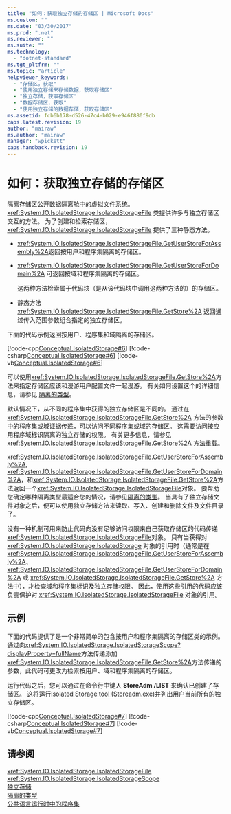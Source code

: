 ```yaml
---
title: "如何：获取独立存储的存储区 | Microsoft Docs"
ms.custom: ""
ms.date: "03/30/2017"
ms.prod: ".net"
ms.reviewer: ""
ms.suite: ""
ms.technology: 
  - "dotnet-standard"
ms.tgt_pltfrm: ""
ms.topic: "article"
helpviewer_keywords: 
  - "存储区，获取"
  - "使用独立存储来存储数据，获取存储区"
  - "独立存储，获取存储区"
  - "数据存储区，获取"
  - "使用独立存储的数据存储，获取存储区"
ms.assetid: fcb6b178-d526-47c4-b029-e946f880f9db
caps.latest.revision: 19
author: "mairaw"
ms.author: "mairaw"
manager: "wpickett"
caps.handback.revision: 19
---
```

# 如何：获取独立存储的存储区
隔离存储区公开数据隔离舱中的虚拟文件系统。  <xref:System.IO.IsolatedStorage.IsolatedStorageFile> 类提供许多与独立存储区交互的方法。  为了创建和检索存储区，<xref:System.IO.IsolatedStorage.IsolatedStorageFile> 提供了三种静态方法。  
  
-   <xref:System.IO.IsolatedStorage.IsolatedStorageFile.GetUserStoreForAssembly%2A>返回按用户和程序集隔离的存储区。  
  
-   <xref:System.IO.IsolatedStorage.IsolatedStorageFile.GetUserStoreForDomain%2A> 可返回按域和程序集隔离的存储区。  
  
     这两种方法检索属于代码块（是从该代码块中调用这两种方法的）的存储区。  
  
-   静态方法 <xref:System.IO.IsolatedStorage.IsolatedStorageFile.GetStore%2A> 返回通过传入范围参数组合指定的独立存储区。  
  
 下面的代码示例返回按用户、程序集和域隔离的存储区。  
  
 [!code-cpp[Conceptual.IsolatedStorage#6](../../../samples/snippets/cpp/VS_Snippets_CLR/conceptual.isolatedstorage/cpp/source6.cpp#6)]
 [!code-csharp[Conceptual.IsolatedStorage#6](../../../samples/snippets/csharp/VS_Snippets_CLR/conceptual.isolatedstorage/cs/source6.cs#6)]
 [!code-vb[Conceptual.IsolatedStorage#6](../../../samples/snippets/visualbasic/VS_Snippets_CLR/conceptual.isolatedstorage/vb/source6.vb#6)]  
  
 可以使用<xref:System.IO.IsolatedStorage.IsolatedStorageFile.GetStore%2A>方法来指定存储区应该和漫游用户配置文件一起漫游。  有关如何设置这个的详细信息，请参见 [隔离的类型](../../../docs/standard/io/types-of-isolation.md)。  
  
 默认情况下，从不同的程序集中获得的独立存储区是不同的。  通过在<xref:System.IO.IsolatedStorage.IsolatedStorageFile.GetStore%2A> 方法的参数中的程序集或域证据传递，可以访问不同程序集或域的存储区。  这需要访问按应用程序域标识隔离的独立存储的权限。  有关更多信息，请参见 <xref:System.IO.IsolatedStorage.IsolatedStorageFile.GetStore%2A> 方法重载。  
  
 <xref:System.IO.IsolatedStorage.IsolatedStorageFile.GetUserStoreForAssembly%2A>, <xref:System.IO.IsolatedStorage.IsolatedStorageFile.GetUserStoreForDomain%2A>，和<xref:System.IO.IsolatedStorage.IsolatedStorageFile.GetStore%2A>方法返回一个<xref:System.IO.IsolatedStorage.IsolatedStorageFile>对象。  要帮助您确定哪种隔离类型最适合您的情况，请参见[隔离的类型](../../../docs/standard/io/types-of-isolation.md)。  当具有了独立存储文件对象之后，便可以使用独立存储方法来读取、写入、创建和删除文件及文件目录了。  
  
 没有一种机制可用来防止代码向没有足够访问权限来自己获取存储区的代码传递 <xref:System.IO.IsolatedStorage.IsolatedStorageFile>对象。  只有当获得对 <xref:System.IO.IsolatedStorage.IsolatedStorage> 对象的引用时（通常是在 <xref:System.IO.IsolatedStorage.IsolatedStorageFile.GetUserStoreForAssembly%2A>、<xref:System.IO.IsolatedStorage.IsolatedStorageFile.GetUserStoreForDomain%2A> 或 <xref:System.IO.IsolatedStorage.IsolatedStorageFile.GetStore%2A> 方法中），才检查域和程序集标识及独立存储权限。  因此，使用这些引用的代码应该负责保护对 <xref:System.IO.IsolatedStorage.IsolatedStorageFile> 对象的引用。  
  
## 示例  
 下面的代码提供了是一个非常简单的包含按用户和程序集隔离的存储区类的示例。  通过向<xref:System.IO.IsolatedStorage.IsolatedStorageScope?displayProperty=fullName>方法传递添加 <xref:System.IO.IsolatedStorage.IsolatedStorageFile.GetStore%2A>方法传递的参数，此代码可更改为检索按用户、域和程序集隔离的存储区。  
  
 运行代码之后，您可以通过在命令行中键入 **StoreAdm \/LIST** 来确认已创建了存储区。  这将运行[Isolated Storage tool \(Storeadm.exe\)](../../../docs/framework/tools/storeadm-exe-isolated-storage-tool.md)并列出用户当前所有的独立存储区。  
  
 [!code-cpp[Conceptual.IsolatedStorage#7](../../../samples/snippets/cpp/VS_Snippets_CLR/conceptual.isolatedstorage/cpp/source6.cpp#7)]
 [!code-csharp[Conceptual.IsolatedStorage#7](../../../samples/snippets/csharp/VS_Snippets_CLR/conceptual.isolatedstorage/cs/source6.cs#7)]
 [!code-vb[Conceptual.IsolatedStorage#7](../../../samples/snippets/visualbasic/VS_Snippets_CLR/conceptual.isolatedstorage/vb/source6.vb#7)]  
  
## 请参阅  
 <xref:System.IO.IsolatedStorage.IsolatedStorageFile>   
 <xref:System.IO.IsolatedStorage.IsolatedStorageScope>   
 [独立存储](../../../docs/standard/io/isolated-storage.md)   
 [隔离的类型](../../../docs/standard/io/types-of-isolation.md)   
 [公共语言运行时中的程序集](../../../docs/framework/app-domains/assemblies-in-the-common-language-runtime.md)